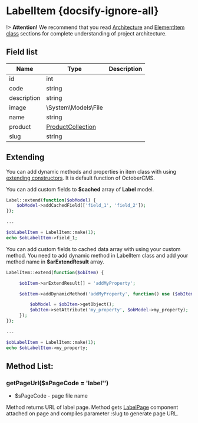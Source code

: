 # LabelItem {docsify-ignore-all}

!> **Attention!**  We recommend that you read [Architecture](home.md#architecture) and [ElementItem class](item-class/item-class.md) sections for complete understanding of  project architecture.

## Field list

|  Name | Type | Description |
|-------|------|--------|
|id|int|
|code|string|
|description|string|
|image|\System\Models\File|
|name|string|
|product|[ProductCollection](modules/product/collection/collection.md)|
|slug|string| 

## Extending

You can add dynamic methods and properties in item class with using [extending constructors](http://octobercms.com/docs/services/behaviors#constructor-extension).
It is default function of OctoberCMS.

You can add custom fields to **$cached** array of **Label** model.
```php
Label::extend(function($obModel) {
    $obModel->addCachedField(['field_1', 'field_2']);
});

...

$obLabelItem = LabelItem::make(1);
echo $obLabelItem->field_1;
```

You can add custom fields to cached data array with using your custom method.
You need to add dynamic method in LabelItem class and add your method name in **$arExtendResult** array.
```php
LabelItem::extend(function($obItem) {

     $obItem->arExtendResult[] = 'addMyProperty';

     $obItem->addDynamicMethod('addMyProperty', function() use ($obItem) {

         $obModel = $obItem->getObject();
         $obItem->setAttribute('my_property', $obModel->my_property);
     });
});

...

$obLabelItem = LabelItem::make(1);
echo $obLabelItem->my_property;
```

## Method List:

### getPageUrl($sPageCode = 'label'')
  * $sPageCode - page file name

Method returns URL of label page.
Method gets [LabelPage](modules/label/component/label-page/label-page.md) component attached on page and compiles parameter :slug to generate page URL.
